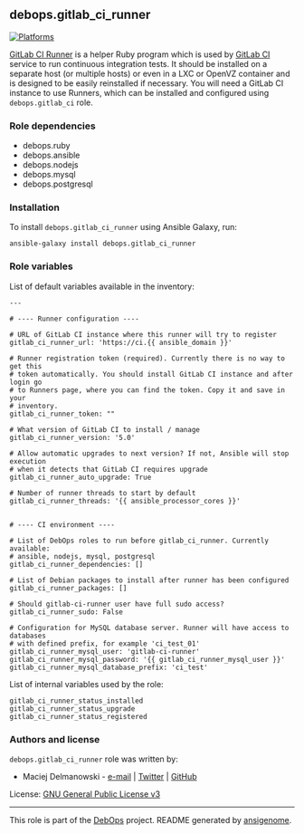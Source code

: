 ## debops.gitlab_ci_runner
[![Platforms](http://img.shields.io/badge/platforms-debian%20|%20ubuntu-lightgrey.svg)](#)


[GitLab CI Runner](https://github.com/gitlabhq/gitlab-ci-runner) is
a helper Ruby program which is used by [GitLab
CI](https://about.gitlab.com/gitlab-ci/) service to run continuous
integration tests. It should be installed on a separate host (or multiple
hosts) or even in a LXC or OpenVZ container and is designed to be easily
reinstalled if necessary. You will need a GitLab CI instance to use
Runners, which can be installed and configured using `debops.gitlab_ci`
role.

### Role dependencies

- debops.ruby
- debops.ansible
- debops.nodejs
- debops.mysql
- debops.postgresql


### Installation

To install `debops.gitlab_ci_runner` using Ansible Galaxy, run:

    ansible-galaxy install debops.gitlab_ci_runner


### Role variables

List of default variables available in the inventory:

    ---
    
    # ---- Runner configuration ----
    
    # URL of GitLab CI instance where this runner will try to register
    gitlab_ci_runner_url: 'https://ci.{{ ansible_domain }}'
    
    # Runner registration token (required). Currently there is no way to get this
    # token automatically. You should install GitLab CI instance and after login go
    # to Runners page, where you can find the token. Copy it and save in your
    # inventory.
    gitlab_ci_runner_token: ""
    
    # What version of GitLab CI to install / manage
    gitlab_ci_runner_version: '5.0'
    
    # Allow automatic upgrades to next version? If not, Ansible will stop execution
    # when it detects that GitLab CI requires upgrade
    gitlab_ci_runner_auto_upgrade: True
    
    # Number of runner threads to start by default
    gitlab_ci_runner_threads: '{{ ansible_processor_cores }}'
    
    
    # ---- CI environment ----
    
    # List of DebOps roles to run before gitlab_ci_runner. Currently available:
    # ansible, nodejs, mysql, postgresql
    gitlab_ci_runner_dependencies: []
    
    # List of Debian packages to install after runner has been configured
    gitlab_ci_runner_packages: []
    
    # Should gitlab-ci-runner user have full sudo access?
    gitlab_ci_runner_sudo: False
    
    # Configuration for MySQL database server. Runner will have access to databases
    # with defined prefix, for example 'ci_test_01'
    gitlab_ci_runner_mysql_user: 'gitlab-ci-runner'
    gitlab_ci_runner_mysql_password: '{{ gitlab_ci_runner_mysql_user }}'
    gitlab_ci_runner_mysql_database_prefix: 'ci_test'



List of internal variables used by the role:

    gitlab_ci_runner_status_installed
    gitlab_ci_runner_status_upgrade
    gitlab_ci_runner_status_registered



### Authors and license

`debops.gitlab_ci_runner` role was written by:

- Maciej Delmanowski - [e-mail](mailto:drybjed@gmail.com) | [Twitter](https://twitter.com/drybjed) | [GitHub](https://github.com/drybjed)


License: [GNU General Public License v3](https://tldrlegal.com/license/gnu-general-public-license-v3-(gpl-3))


***

This role is part of the [DebOps](http://debops.org/) project. README generated by [ansigenome](https://github.com/nickjj/ansigenome/).

